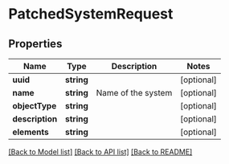 # PatchedSystemRequest

## Properties
Name | Type | Description | Notes
------------ | ------------- | ------------- | -------------
**uuid** | **string** |  | [optional] 
**name** | **string** | Name of the system | [optional] 
**objectType** | **string** |  | [optional] 
**description** | **string** |  | [optional] 
**elements** | **string** |  | [optional] 

[[Back to Model list]](../README.md#documentation-for-models) [[Back to API list]](../README.md#documentation-for-api-endpoints) [[Back to README]](../README.md)


